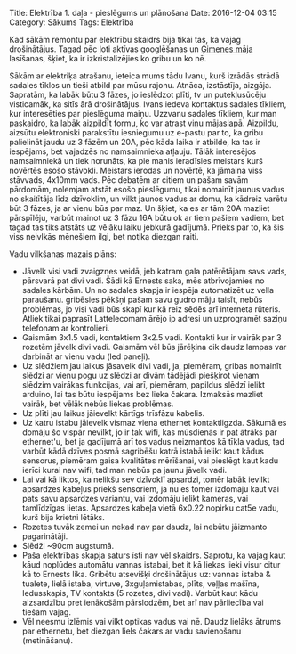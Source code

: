 Title: Elektrība 1. daļa - pieslēgums un plānošana
Date: 2016-12-04 03:15
Category: Sākums
Tags: Elektrība

Kad sākām remontu par elektrību skaidrs bija tikai tas, ka vajag drošinātājus. Tagad pēc ļoti aktīvas googlēšanas un [Ģimenes māja](https://gimenesmaja.wordpress.com/) lasīšanas, šķiet, ka ir izkristalizējies ko gribu un ko nē.

Sākām ar elektriķa atrašanu, ieteica mums tādu Ivanu, kurš izrādās strādā sadales tīklos un tieši atbild par mūsu rajonu. Atnāca, izstāstīja, aizgāja. Sapratām, ka labāk būtu 3 fāzes, jo ieslēdzot plīti, tv un putekļusūcēju visticamāk, ka sitīs ārā drošinātājus. Ivans iedeva kontaktus sadales tīkliem, kur interesēties par pieslēguma maiņu. Uzzvanu sadales tīkliem, kur man paskaidro, ka labāk aizpildīt formu, ko var atrast viņu [mājaslapā](https://www.e-st.lv/lv/private/). Aizpildu, aizsūtu elektroniski parakstītu iesniegumu uz e-pastu par to, ka gribu palielināt jaudu uz 3 fāzēm un 20A, pēc kāda laika ir atbilde, ka tas ir iespējams, bet vajadzēs no namsaimnieka atļauju. Tālāk interesējos namsaimniekā un tiek norunāts, ka pie manis ieradīsies meistars kurš novērtēs esošo stāvokli. Meistars ierodas un novērtē, ka jāmaina viss stāvvads, 4x10mm vads. Pēc debatēm ar citiem un pašam savām pārdomām, nolemjam atstāt esošo pieslēgumu, tikai nomainīt jaunus vadus no skaitītāja līdz dzīvoklim, un vilkt jaunos vadus ar domu, ka kādreiz varētu būt 3 fāzes, ja ar vienu būs par maz. Un šķiet, ka es ar tām 20A mazliet pārspīlēju, varbūt mainot uz 3 fāzu 16A būtu ok ar tiem pašiem vadiem, bet tagad tas tiks atstāts uz vēlāku laiku jebkurā gadījumā. Prieks par to, ka šis viss neivlkās mēnešiem ilgi, bet notika diezgan raiti.


Vadu vilkšanas mazais plāns:

* Jāvelk visi vadi zvaigznes veidā, jeb katram gala patērētājam savs vads, pārsvarā pat divi vadi. Šādi kā Ernests saka, mēs atbrīvojamies no sadales kārbām. Un no sadales skapja ir iespēja automatizēt uz vella paraušanu. gribēsies pēkšņi pašam savu gudro māju taisīt, nebūs problēmas, jo visi vadi būs skapī kur kā reiz sēdēs arī interneta rūteris. Atliek tikai paprasīt Lattelecomam ārējo ip adresi un uzprogramēt saziņu telefonam ar kontrolieri.
* Gaismām 3x1.5 vadi, kontaktiem 3x2.5 vadi. Kontakti kur ir vairāk par 3 rozetēm jāvelk divi vadi. Gaismām vēl būs jārēķina cik daudz lampas var darbināt ar vienu vadu (led paneļi).
* Uz slēdžiem jau laikus jāsavelk divi vadi, ja, piemēram, gribas nomainīt slēdzi ar vienu pogu uz slēdzi ar divām tādējādi piešķirot vienam slēdzim vairākas funkcijas, vai arī, piemēram, papildus slēdzī ielikt arduino, lai tas būtu iespējams bez lieka čakara. Izmaksās mazliet vairāk, bet vēlāk nebūs liekas problēmas.
* Uz plīti jau laikus jāievelkt kārtīgs trīsfāzu kabelis.
* Uz katru istabu jāievelk vismaz viena ethernet kontaktligzda. Sākumā es domāju šo vispār nevilkt, jo ir tak wifi, kas mūsdienās ir pat ātrāks par ethernet'u, bet ja gadījumā arī tos vadus neizmantos kā tīkla vadus, tad varbūt kādā dzīves posmā sagribēšu katrā istabā ielikt kaut kādus sensorus, piemēram gaisa kvalitātes mērīšanai, vai pieslēgt kaut kadu ierīci kurai nav wifi, tad man nebūs pa jaunu jāvelk vadi.
* Lai vai kā liktos, ka nelikšu sev dzīvoklī apsardzi, tomēr labāk ievilkt apsardzes kabeļus priekš sensoriem, ja nu es tomēr izdomāju kaut vai pats savu apsardzes variantu, vai izdomāju ielikt kameras, vai tamlīdzīgas lietas. Apsardzes kabeļa vietā 6x0.22 nopirku cat5e vadu, kurš bija krietni lētāks.
* Rozetes tuvāk zemei un nekad nav par daudz, lai nebūtu jāizmanto pagarinātāji.
* Slēdži ~90cm augstumā.
* Paša elektrības skapja saturs īsti nav vēl skaidrs. Saprotu, ka vajag kaut kāud noplūdes automātu vannas istabai, bet it kā liekas lieki visur citur kā to Ernests lika. Gribētu atsevišķi drošinātājus uz: vannas istaba & tualete, lielā istaba, virtuve, 3xguļamistabas, plīts, veļļas mašīna, ledusskapis, TV kontakts (5 rozetes, divi vadi). Varbūt kaut kādu aizsardzību pret ienākošām pārslodzēm, bet arī nav pārliecība vai tiešām vajag.
* Vēl neesmu izlēmis vai vilkt optikas vadus vai nē. Daudz lielāks ātrums par ethernetu, bet diezgan liels čakars ar vadu savienošanu (metināšanu).
